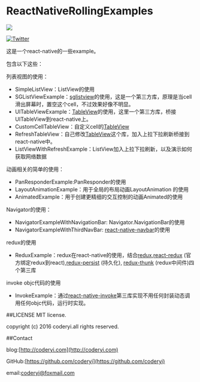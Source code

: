 # ReactNativeRollingExamples
[![](https://img.shields.io/badge/license-MIT-blue.svg)](https://github.com/joggerplus/ReactNativeRollingExamples/blob/master/LICENSE.txt) 

[![Twitter](https://img.shields.io/badge/twitter-@coderyi9-green.svg?style=flat)](http://twitter.com/coderyi9)



这是一个react-native的一些example。

包含以下这些：

列表视图的使用：
	
* SimpleListView：ListView的使用
* SGListViewExample：[sglistview](https://github.com/sghiassy/react-native-sglistview)的使用，这是一个第三方库，原理是当cell滑出屏幕时，置空这个cell，不过效果好像不明显。
* UITableViewExample：[TableView](https://github.com/aksonov/react-native-tableview)的使用，这里一个第三方库，桥接UITableView到react-native上。
* CustomCellTableView：自定义cell的[TableView](https://github.com/aksonov/react-native-tableview)
* RefreshTableView：自己修改[TableView](https://github.com/aksonov/react-native-tableview)这个库，加入上拉下拉刷新桥接到react-native中。
* ListViewWithRefreshExample：ListView加入上拉下拉刷新，以及演示如何获取网络数据

动画相关的简单的使用：

* PanResponderExample:PanResponder的使用
* LayoutAnimationExample：用于全局的布局动画LayoutAnimation 的使用
* AnimatedExample：用于创建更精细的交互控制的动画Animated的使用

Navigator的使用：

* NavigatorExampleWithNavigationBar: Navigator.NavigationBar的使用 
* NavigatorExampleWithThirdNavBar: [react-native-navbar](https://github.com/react-native-fellowship/react-native-navbar)的使用


redux的使用

* ReduxExample：redux在react-native的使用，结合[redux](https://github.com/reactjs/redux),[react-redux](https://github.com/reactjs/react-redux) (官方绑定redux到react),[redux-persist](https://github.com/rt2zz/redux-persist) (持久化), [redux-thunk](https://github.com/gaearon/redux-thunk) (redux中间件)四个第三库

invoke objc代码的使用

* InvokeExample：通过[react-native-invoke](https://github.com/wix/react-native-invoke)第三库实现不用任何封装动态调用任何objc代码，运行时实现。








##LICENSE
MIT license.

copyright (c) 2016 coderyi.all rights reserved.

##Contact


blog:[http://coderyi.com](http://coderyi.com)

GitHub:[https://github.com/coderyi](https://github.com/coderyi)

email:coderyi@foxmail.com

